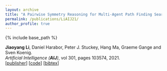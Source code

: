 ```yaml
---
layout: archive
title: "A Pairwise Symmetry Reasoning for Multi-Agent Path Finding Search"
permalink: /publications/LiAIJ21/
author_profile: true
---
```


{% include base_path %}

**Jiaoyang Li**, Daniel Harabor, Peter J. Stuckey, Hang Ma, Graeme Gange and Sven Koenig.       
<i>Artificial Intelligence (**AIJ**)</i>, vol 301, pages 103574, 2021.          
[[publisher](https://doi.org/10.1016/j.artint.2021.103574)]
[[code](https://github.com/Jiaoyang-Li/CBSH2-RTC)] [<a href="javascript:void(0)" onclick="(function(target, id) { if ($('#' + id).css('display') == 'block') { $('#' + id).hide('fast'); $(target).text('bibtex') } else { $('#' + id).show('fast'); $(target).text('bibtex▲') } })(this, 'bibtex-LiAIJ21');">bibtex</a>]
<div id="bibtex-LiAIJ21" style="display:none">
<pre>@article{LiAIJ21,
  author    = {Jiaoyang Li and Daniel Harabor and Peter J. Stuckey and Hang Ma and Graeme Gange and Sven Koenig},
  title     = {Pairwise Symmetry Reasoning for Multi-Agent Path Finding Search},
  journal   = {Artificial Intelligence},
  volume    = {301},
  pages     = {103574},
  year      = {2021},
  issn      = {0004-3702},
  doi       = {https://doi.org/10.1016/j.artint.2021.103574},
}
</pre></div> 
